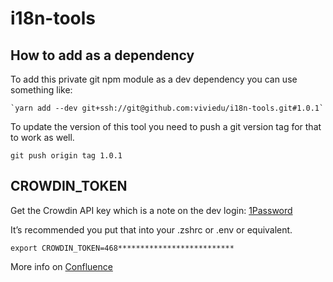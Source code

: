# i18n-tools

## How to add as a dependency

To add this private git npm module as a dev dependency you can use something like:

    `yarn add --dev git+ssh://git@github.com:viviedu/i18n-tools.git#1.0.1`

To update the version of this tool you need to push a git version tag for that to work as well.

    git push origin tag 1.0.1

## CROWDIN_TOKEN

Get the Crowdin API key which is a note on the dev login: [1Password](https://start.1password.com/open/i?a=YH7LPAF5DJDUFG6YUGOPHWOYRE&h=vivi-team.1password.com&i=am4ulaz6frfte5t2x3ivs2gzzq&v=h6rvidgxokv2peil4j2al3al74)

It’s recommended you put that into your .zshrc or .env or equivalent.

    export CROWDIN_TOKEN=468**************************

More info on [Confluence](https://vivi-internal.atlassian.net/wiki/spaces/EN/pages/817889305/Crowdin+Pre+Translate+Script)
